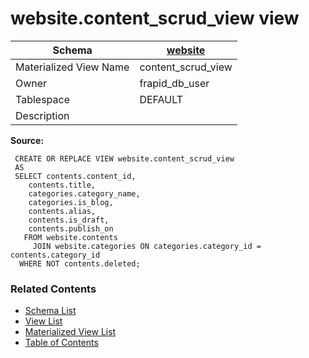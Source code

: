 # website.content_scrud_view view

| Schema | [website](../../schemas/website.md) |
| ------ | ----------------------------------------------- |
| Materialized View Name | content_scrud_view |
| Owner | frapid_db_user |
| Tablespace | DEFAULT |
| Description |  |

**Source:**

```plpgsql
 CREATE OR REPLACE VIEW website.content_scrud_view
 AS
 SELECT contents.content_id,
    contents.title,
    categories.category_name,
    categories.is_blog,
    contents.alias,
    contents.is_draft,
    contents.publish_on
   FROM website.contents
     JOIN website.categories ON categories.category_id = contents.category_id
  WHERE NOT contents.deleted;
```


### Related Contents
* [Schema List](../../schemas.md)
* [View List](../../views.md)
* [Materialized View List](../../materialized-views.md)
* [Table of Contents](../../README.md)

